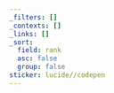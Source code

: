 ```yaml
---
_filters: []
_contexts: []
_links: []
_sort:
  field: rank
  asc: false
  group: false
sticker: lucide//codepen
---
```

